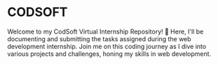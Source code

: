 # CODSOFT
Welcome to my CodSoft Virtual Internship Repository! 🚀 Here, I'll be documenting and submitting the tasks assigned during the web development internship. Join me on this coding journey as I dive into various projects and challenges, honing my skills in web development. 
